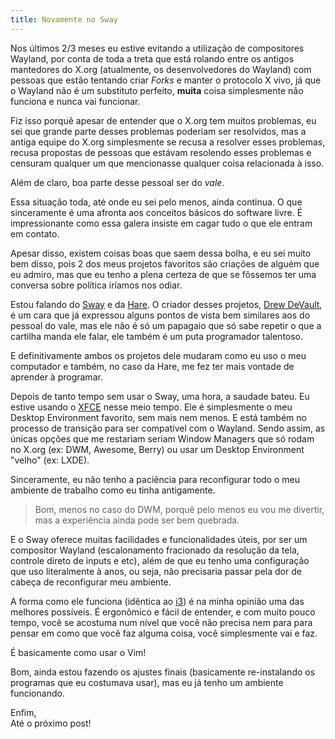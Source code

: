 ```yaml
---
title: Novamente no Sway
---
```


Nos últimos 2/3 meses eu estive evitando a utilização de compositores Wayland,
por conta de toda a treta que está rolando entre os antigos mantedores do X.org
(atualmente, os desenvolvedores do Wayland) com pessoas que estão tentando
criar _Forks_ e manter o protocolo X vivo, já que o Wayland não é um substituto
perfeito, **muita** coisa simplesmente não funciona e nunca vai funcionar.

Fiz isso porquê apesar de entender que o X.org tem muitos problemas, eu sei que
grande parte desses problemas poderiam ser resolvidos, mas a antiga equipe do
X.org simplesmente se recusa a resolver esses problemas, recusa propostas de
pessoas que estávam resolendo esses problemas e censuram qualquer um que
mencionasse qualquer coisa relacionada à isso.

Além de claro, boa parte desse pessoal ser do _<span style="color: var(--red)">vale</span>_.

Essa situação toda, até onde eu sei pelo menos, ainda continua. O que
sinceramente é uma afronta aos conceitos básicos do software livre. É
impressionante como essa <span style="color: var(--red)">galera</span> insiste
em cagar tudo o que ele entram em contato.

Apesar disso, existem coisas boas que saem dessa bolha, e eu sei muito bem
disso, pois 2 dos meus projetos favoritos são criações de alguém que eu admiro,
mas que eu tenho a plena certeza de que se fôssemos ter uma conversa sobre
política iríamos nos odiar.

Estou falando do [Sway](https://swaywm.org) e da [Hare](https://harelang.org).
O criador desses projetos, [Drew DeVault](https://drewdevault.com), é um cara
que já expressou alguns pontos de vista bem similares aos do pessoal do
<span style="color: var(--red)">vale</span>, mas ele não é só um papagaio que
só sabe repetir o que a cartilha manda ele falar, ele também é um puta
programador talentoso.

E definitivamente ambos os projetos dele mudaram como eu uso o meu computador e
também, no caso da Hare, me fez ter mais vontade de aprender à programar.

Depois de tanto tempo sem usar o Sway, uma hora, a saudade bateu. Eu estive
usando o [XFCE](https://xfce.org) nesse meio tempo. Ele é simplesmente o meu
Desktop Environment favorito, sem mais nem menos. E está também no processo de
transição para ser compatível com o Wayland. Sendo assim, as únicas opções que
me restariam seriam Window Managers que só rodam no X.org (ex: DWM, Awesome,
Berry) ou usar um Desktop Environment "velho" (ex: LXDE).

Sinceramente, eu não tenho a paciência para reconfigurar todo o meu ambiente de
trabalho como eu tinha antigamente.

> Bom, menos no caso do DWM, porquê pelo
> menos eu vou me divertir, mas a experiência ainda pode ser bem quebrada.

E o Sway oferece muitas facilidades e funcionalidades úteis, por ser um
compositor Wayland (escalonamento fracionado da resolução da tela, controle
direto de inputs e etc), além de que eu tenho uma configuração que uso
literalmente à anos, ou seja, não precisaria passar pela dor de cabeça de
reconfigurar meu ambiente.

A forma como ele funciona (idêntica ao [i3](https://i3wm.org/)) é na minha
opinião uma das melhores possíveis. É ergonômico e fácil de entender, e com
muito pouco tempo, você se acostuma num nível que você não precisa nem para
para pensar em como que você faz alguma coisa, você simplesmente vai e faz.

É basicamente como usar o Vim!

Bom, ainda estou fazendo os ajustes finais (basicamente re-instalando os
programas que eu costumava usar), mas eu já tenho um ambiente funcionando.

Enfim,  
Até o próximo post!
